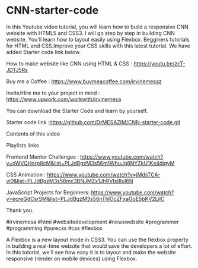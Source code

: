 # CNN-starter-code

In this Youtube video tutorial, you will learn how to build a responsive CNN website with HTML5 and CSS3. 
I will go step by step in building CNN website. You'll learn how to layout easily using Flexbox.
Begginers tutorials for HTML and CSS.Improve your CSS skills with this latest tutorial.
We have added Starter code link below.

How to make website like CNN using HTML & CSS : https://youtu.be/zcT-JDTJ5Rs

Buy me a Coffee :   https://www.buymeacoffee.com/irvinemesaz

Invite/Hire me to your project in mind  : https://www.upwork.com/workwith/irvinemesa

You can download the Starter Code and learn by yourself.

Starter code link :https://github.com/DrMESAZIM/CNN-starter-code.git

Contents of this video  



Playlists links

Frontend Mentor Challenges :
https://www.youtube.com/watch?v=oWVQHorp8cM&list=PLJdBgzM3s56m1WhuJq8NYZkU1Ks4diqyM

CSS Animation :
https://www.youtube.com/watch?v=jMdsTCA-vi0&list=PLJdBgzM3s56mc3BNJMZx1JhRVIs8Iul6N

JavaScript Projects for Beginners:
https://www.youtube.com/watch?v=ecreGdCsrSM&list=PLJdBgzM3s56nThlOcZFxaGoE5bKV2LilC

Thank you.

#irvinemesa #html #websitedevelopment #newswebsite #programmer #programming 
#purecss  #css  #flexbox

A Flexbox is a new layout mode in CSS3. You can use the flexbox property
in building a real-time website that would save the developers a lot of effort. 
In this tutorial, we'll see how easy it is to layout and make 
the website responsive (render on mobile devices) using Flexbox.
